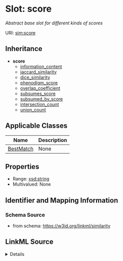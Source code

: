 # Slot: score
_Abstract base slot for different kinds of scores_


URI: [sim:score](https://w3id.org/linkml/similarity/score)




## Inheritance

* **score**
    * [information_content](information_content.md)
    * [jaccard_similarity](jaccard_similarity.md)
    * [dice_similarity](dice_similarity.md)
    * [phenodigm_score](phenodigm_score.md)
    * [overlap_coefficient](overlap_coefficient.md)
    * [subsumes_score](subsumes_score.md)
    * [subsumed_by_score](subsumed_by_score.md)
    * [intersection_count](intersection_count.md)
    * [union_count](union_count.md)





## Applicable Classes

| Name | Description |
| --- | --- |
[BestMatch](BestMatch.md) | None






## Properties

* Range: [xsd:string](http://www.w3.org/2001/XMLSchema#string)
* Multivalued: None







## Identifier and Mapping Information







### Schema Source


* from schema: https://w3id.org/linkml/similarity




## LinkML Source

<details>
```yaml
name: score
description: Abstract base slot for different kinds of scores
from_schema: https://w3id.org/linkml/similarity
rank: 1000
abstract: true
alias: score
domain_of:
- BestMatch
range: string

```
</details>